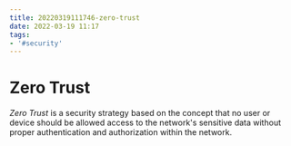 ```yaml
---
title: 20220319111746-zero-trust
date: 2022-03-19 11:17
tags:
- '#security'
---
```


# Zero Trust

_Zero Trust_ is a security strategy based on the concept that no user or device should be allowed access to the network's sensitive data without proper authentication and authorization within the network.